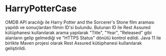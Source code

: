 # HarryPotterCase

OMDB API aracılığı ile Harry Potter and the Sorcerer's Stone film araması yapıldı ve sonuçlardan filmin ID'si bulundu. 
Bulunan ID ile Rest Assured kütüphanesi kullanılarak arama yapılarak "Title", "Year", "Released" gibi alanların gelip gelmediği ve "HTTPS Status" dönütü kontrol edildi.
Java 11 ile birlikte Maven projesi olarak Rest Assured kütüphanesi kullanılarak geliştirildi.
